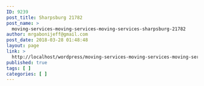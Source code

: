 ```yaml
---
ID: 9239
post_title: Sharpsburg 21782
post_name: >
  moving-services-moving-services-moving-services-sharpsburg-21782
author: mrgabonijeff@gmail.com
post_date: 2018-03-28 01:48:48
layout: page
link: >
  http://localhost/wordpress/moving-services-moving-services-moving-services-sharpsburg-21782/
published: true
tags: [ ]
categories: [ ]
---
```

